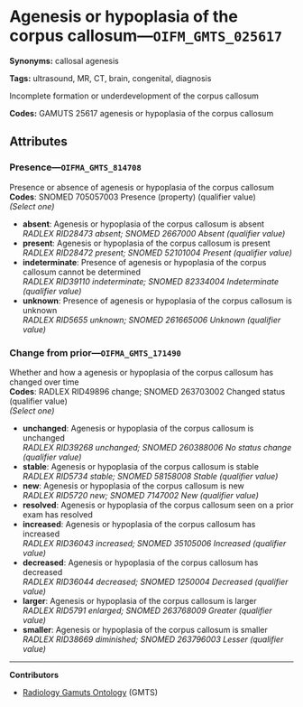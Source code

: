 # Agenesis or hypoplasia of the corpus callosum—`OIFM_GMTS_025617`

**Synonyms:** callosal agenesis

**Tags:** ultrasound, MR, CT, brain, congenital, diagnosis

Incomplete formation or underdevelopment of the corpus callosum

**Codes:** GAMUTS 25617 agenesis or hypoplasia of the corpus callosum

## Attributes

### Presence—`OIFMA_GMTS_814708`

Presence or absence of agenesis or hypoplasia of the corpus callosum  
**Codes**: SNOMED 705057003 Presence (property) (qualifier value)  
*(Select one)*

- **absent**: Agenesis or hypoplasia of the corpus callosum is absent  
_RADLEX RID28473 absent; SNOMED 2667000 Absent (qualifier value)_
- **present**: Agenesis or hypoplasia of the corpus callosum is present  
_RADLEX RID28472 present; SNOMED 52101004 Present (qualifier value)_
- **indeterminate**: Presence of agenesis or hypoplasia of the corpus callosum cannot be determined  
_RADLEX RID39110 indeterminate; SNOMED 82334004 Indeterminate (qualifier value)_
- **unknown**: Presence of agenesis or hypoplasia of the corpus callosum is unknown  
_RADLEX RID5655 unknown; SNOMED 261665006 Unknown (qualifier value)_

### Change from prior—`OIFMA_GMTS_171490`

Whether and how a agenesis or hypoplasia of the corpus callosum has changed over time  
**Codes**: RADLEX RID49896 change; SNOMED 263703002 Changed status (qualifier value)  
*(Select one)*

- **unchanged**: Agenesis or hypoplasia of the corpus callosum is unchanged  
_RADLEX RID39268 unchanged; SNOMED 260388006 No status change (qualifier value)_
- **stable**: Agenesis or hypoplasia of the corpus callosum is stable  
_RADLEX RID5734 stable; SNOMED 58158008 Stable (qualifier value)_
- **new**: Agenesis or hypoplasia of the corpus callosum is new  
_RADLEX RID5720 new; SNOMED 7147002 New (qualifier value)_
- **resolved**: Agenesis or hypoplasia of the corpus callosum seen on a prior exam has resolved  
- **increased**: Agenesis or hypoplasia of the corpus callosum has increased  
_RADLEX RID36043 increased; SNOMED 35105006 Increased (qualifier value)_
- **decreased**: Agenesis or hypoplasia of the corpus callosum has decreased  
_RADLEX RID36044 decreased; SNOMED 1250004 Decreased (qualifier value)_
- **larger**: Agenesis or hypoplasia of the corpus callosum is larger  
_RADLEX RID5791 enlarged; SNOMED 263768009 Greater (qualifier value)_
- **smaller**: Agenesis or hypoplasia of the corpus callosum is smaller  
_RADLEX RID38669 diminished; SNOMED 263796003 Lesser (qualifier value)_

---

**Contributors**

- [Radiology Gamuts Ontology](https://gamuts.net/) (GMTS)